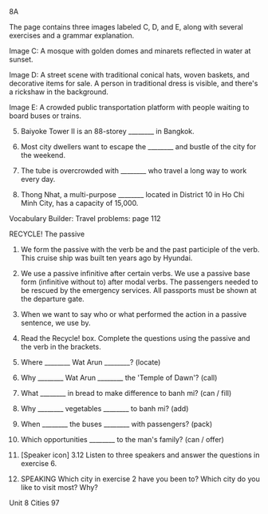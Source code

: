 8A

The page contains three images labeled C, D, and E, along with several exercises and a grammar explanation.

Image C: A mosque with golden domes and minarets reflected in water at sunset.

Image D: A street scene with traditional conical hats, woven baskets, and decorative items for sale. A person in traditional dress is visible, and there's a rickshaw in the background.

Image E: A crowded public transportation platform with people waiting to board buses or trains.

5. Baiyoke Tower II is an 88-storey ________ in Bangkok.

6. Most city dwellers want to escape the ________ and bustle of the city for the weekend.

7. The tube is overcrowded with ________ who travel a long way to work every day.

8. Thong Nhat, a multi-purpose ________ located in District 10 in Ho Chi Minh City, has a capacity of 15,000.

Vocabulary Builder: Travel problems: page 112

RECYCLE! The passive

1. We form the passive with the verb be and the past participle of the verb.
   This cruise ship was built ten years ago by Hyundai.

2. We use a passive infinitive after certain verbs. We use a passive base form (infinitive without to) after modal verbs.
   The passengers needed to be rescued by the emergency services.
   All passports must be shown at the departure gate.

3. When we want to say who or what performed the action in a passive sentence, we use by.

6. Read the Recycle! box. Complete the questions using the passive and the verb in the brackets.

1. Where ________ Wat Arun ________? (locate)

2. Why ________ Wat Arun ________ the 'Temple of Dawn'? (call)

3. What ________ in bread to make difference to banh mi? (can / fill)

4. Why ________ vegetables ________ to banh mi? (add)

5. When ________ the buses ________ with passengers? (pack)

6. Which opportunities ________ to the man's family? (can / offer)

7. [Speaker icon] 3.12 Listen to three speakers and answer the questions in exercise 6.

8. SPEAKING Which city in exercise 2 have you been to? Which city do you like to visit most? Why?

Unit 8 Cities 97